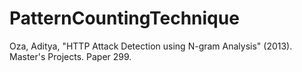 PatternCountingTechnique
============

Oza, Aditya, "HTTP Attack Detection using N-gram Analysis" (2013). Master's Projects. Paper 299.
